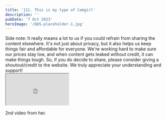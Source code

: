 ```yaml
---
title: '111. This is my type of Camgirl'
description: ''
pubDate: '7 Oct 2023'
heroImage: '/QOS-placeholder-1.jpg'
---
```

<div class="video_paragraph_header"> Side note: It really means a lot to us if you could refrain from sharing the content elsewhere. It's not just about privacy, but it also helps us keep things fair and affordable for everyone. We're working hard to make sure our prices stay low, and when content gets leaked without credit, it can make things tough. So, if you do decide to share, please consider giving a shoutout/credit to the website. We truly appreciate your understanding and support!</div>

<iframe src="https://drive.google.com/file/d/1liP4_M2aiBzDJuPyO0EDzk2b44FZZRiE/preview" width="200" height="100" allow="autoplay" allowfullscreen="allowfullscreen"></iframe>

2nd video from her.
<br>
<br>
<!---<a class="read_more" href="https://drive.google.com/file/d/1liP4_M2aiBzDJuPyO0EDzk2b44FZZRiE/view?usp=sharing">Download</a>--->